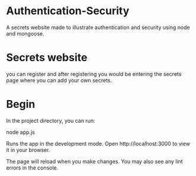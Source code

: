 # Authentication-Security
A secrets website made to illustrate authentication and security using node and mongoose.
# Secrets website 
you can register and after registering you would be entering the secrets page where you can add your own secrets.

# Begin
In the project directory, you can run:

node app.js

Runs the app in the development mode.
Open http://localhost:3000 to view it in your browser.

The page will reload when you make changes.
You may also see any lint errors in the console.
